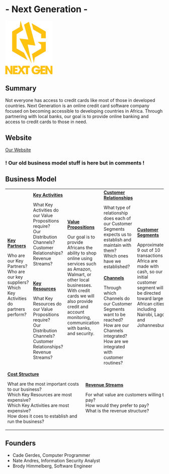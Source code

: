 # - Next Generation -
<img src="/images/Logo.png" width="150">

## Summary
Not everyone has access to credit cards like most of those in developed countries. Next Generation is an online credit card software company focused on becoming accessible to developing countries in Africa. Through partnering with local banks, our goal is to provide online banking and access to credit cards to those in need.

## Website
[Our Website](/Website.md)

### ! Our old business model stuff is here but in comments !
<!--
Value Proposition - Developing African countries need credit cards to buy products online.
Channels - Connect with multiple forms of communication.
Customers - Citizens in developing African countires.
Customer Relationships - We want a strong, trustworthy relation.
Key Partners - Local banks and cloud servers.
Key Activities - Online platform for easy purcahsing and physical cards.
Key Resources - Local banks to provide income and a server to host.
Costs - Cloud servers are $320/mn, employee wages are $12/hr, and advertisement in Africa.
Revenue - Key donors and sponsers, merchandise, bank card fees, and 1-2% transaction charges with 15-20% APR.
-->

## Business Model
<table>
  <tr>
    <td rowspan="2">
      <b><a href="Key Partners.md">Key Partners</a></b>
      <p>Who are our Key Partners?<br>
      Who are our key suppliers?<br>
      Which Key Activities do partners perform?</p>
    </td>
    <td>
      <b><a href="Key Activities.md">Key Activities</a></b>
      <p>What Key Activities do our Value Propositions require?<br>
      Our Distribution Channels?<br>
      Customer Relationships?<br>
      Revenue Streams?</p>
    </td>
    <td rowspan="2" colspan="2">
      <b><a href="Value Propositions.md">Value Propositions</a></b>
      <p>Our goal is to provide Africans the ability to shop online using services such as Amazon, Walmart, or other local businesses. With credit cards we will also provide credit and account monitoring, communication with banks, and security.
    </td>
    <td>
      <b><a href="Customer Relationships.md">Customer Relationships</a></b>
      <p>What type of relationship does each of our Customer Segments expects us to establish and maintain with them?<br>
      Which ones have we established?</p>
    </td>
    <td rowspan="2">
      <b><a href="Customer Segments.md">Customer Segments</a></b>
      <p>Approximately 9 out of 10 transactions in Africa are made with cash, so our initial customer segment will be directed toward large African cities including Nairobi, Lagos, and Johannesburg.</p>
    </td>
  </tr>
  <tr>
    <td>
      <b><a href="Key Resources.md">Key Resources</a></b>
      <p>What Key Resources do our Value Propositions require?<br>
      Our Distribution Channels?<br>
        Customer Relationships?<br>
        Revenue Streams?</p>
    </td>
    <td>
      <b><a href="Channels.md">Channels</a></b>
      <p>Through which Channels do our Customer Segments want to be reached?<br>
      How are our Channels integrated?
      How are we integrated with customer routines?</p>
    </td>
  </tr>
  <tr>
    <td colspan="3">
      <b><a href="Financial Plan.md">Cost Structure</a></b>
      <p>What are the most important costs to our business?<br>
      Which Key Resources are most expensive?<br>
      Which Key Activities are most expensive?<br>
      How does it coes to establish and run the business?</p>
    </td>
    <td colspan="3">
      <b><a href="Financial Plan.md">Revenue Streams</a></b>
      <p>For what value are customers willing to pay? <br>
      How would they prefer to pay? <br>
      What is the revenue structure?</p>
    </td>
  </tr>
</table>

## Founders
* Cade Gerdes, Computer Programmer
* Nate Andres, Information Security Analyst
* Brody Himmelberg, Software Engineer
